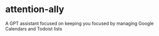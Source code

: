 # attention-ally
A GPT assistant focused on keeping you focused by managing Google Calendars and Todoist lists

